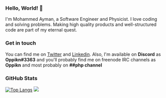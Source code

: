 ### Hello, World! 👋
I'm Mohammed Ayman, a Software Engineer and Physicist. I love coding and solving problems. Making high quality products and well-structured code are part of my eternal quest.

### Get in touch
You can find me on [Twitter][twitter] and [Linkedin][linkedin]. Also, I'm available on **Discord** as **Oppikn#3363** and you'll probably find me on freenode IRC channels as **Oppikn** and most probably on **##php channel**

### GitHub Stats

[![Top Langs](https://github-readme-stats.vercel.app/api/top-langs/?username=muhammed-ayman&layout=compact)](https://github.com/muhammed-ayman)
![](https://komarev.com/ghpvc/?username=muhammed-ayman&label=PROFILE+VIEWS)

[twitter]: https://twitter.com/waakywoo
[linkedin]: https://www.linkedin.com/in/muhammedayman/
